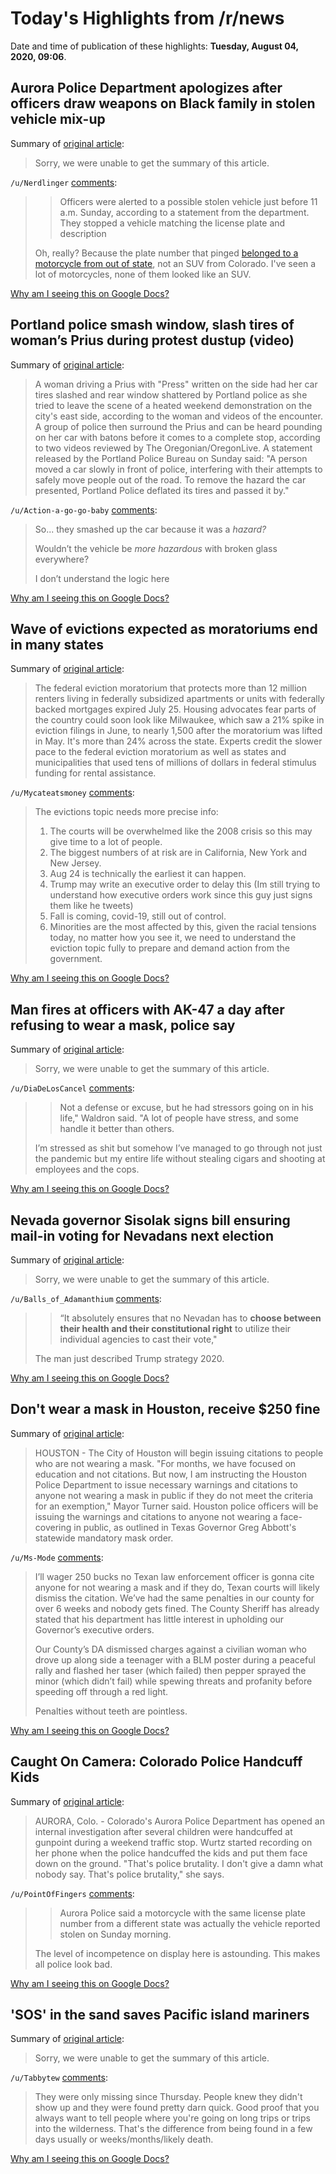 # Today's Highlights from /r/news

Date and time of publication of these highlights: **Tuesday, August 04, 2020, 09:06**.

## Aurora Police Department apologizes after officers draw weapons on Black family in stolen vehicle mix-up

Summary of [original article](https://www.cnn.com/2020/08/04/us/aurora-police-draw-guns-girls/index.html):

> Sorry, we were unable to get the summary of this article.

`/u/Nerdlinger` [comments](https://www.reddit.com/r/news/comments/i3i70s/aurora_police_department_apologizes_after/):

> > Officers were alerted to a possible stolen vehicle just before 11 a.m. Sunday, according to a statement from the department. They stopped a vehicle matching the license plate and description
> 
> Oh, really? Because the plate number that pinged [belonged to a motorcycle from out of state](https://www.thedenverchannel.com/news/local-news/aurora-police-detain-black-family-after-mistaking-their-vehicle-as-stolen), not an SUV from Colorado. I've seen a lot of motorcycles, none of them looked like an SUV.

[Why am I seeing this on Google Docs?](https://docs.google.com/document/d/1Dc6We63vOXIZsc0op-Bt4abqkYjXzOigalQqFxmvvbM/edit?usp=sharing)

## Portland police smash window, slash tires of woman’s Prius during protest dustup (video)

Summary of [original article](https://www.oregonlive.com/news/2020/08/portland-police-smash-window-slash-tires-of-womans-prius-during-protest-dustup-video.html):

> A woman driving a Prius with "Press" written on the side had her car tires slashed and rear window shattered by Portland police as she tried to leave the scene of a heated weekend demonstration on the city's east side, according to the woman and videos of the encounter. A group of police then surround the Prius and can be heard pounding on her car with batons before it comes to a complete stop, according to two videos reviewed by The Oregonian/OregonLive. A statement released by the Portland Police Bureau on Sunday said: "A person moved a car slowly in front of police, interfering with their attempts to safely move people out of the road. To remove the hazard the car presented, Portland Police deflated its tires and passed it by."

`/u/Action-a-go-go-baby` [comments](https://www.reddit.com/r/news/comments/i3aqsf/portland_police_smash_window_slash_tires_of/):

> So... they smashed up the car because it was a *hazard?*
> 
> Wouldn’t the vehicle be *more hazardous* with broken glass everywhere?
> 
> I don’t understand the logic here

[Why am I seeing this on Google Docs?](https://docs.google.com/document/d/1Dc6We63vOXIZsc0op-Bt4abqkYjXzOigalQqFxmvvbM/edit?usp=sharing)

## Wave of evictions expected as moratoriums end in many states

Summary of [original article](https://apnews.com/833d91877e2f0fa913c5258978a9e83c):

> The federal eviction moratorium that protects more than 12 million renters living in federally subsidized apartments or units with federally backed mortgages expired July 25. Housing advocates fear parts of the country could soon look like Milwaukee, which saw a 21% spike in eviction filings in June, to nearly 1,500 after the moratorium was lifted in May. It's more than 24% across the state. Experts credit the slower pace to the federal eviction moratorium as well as states and municipalities that used tens of millions of dollars in federal stimulus funding for rental assistance.

`/u/Mycateatsmoney` [comments](https://www.reddit.com/r/news/comments/i3guc2/wave_of_evictions_expected_as_moratoriums_end_in/):

> The evictions topic needs more precise info:
> 
> 1. The courts will be overwhelmed like the 2008 crisis so this may give time to a lot of people.
> 2. The biggest numbers of at risk are in California, New York and New Jersey. 
> 3. Aug 24 is technically the earliest it can happen.
> 4. Trump may write an executive order to delay this (Im still trying to understand how executive orders work since this guy just signs them like he tweets)
> 5. Fall is coming, covid-19, still out of control.
> 6. Minorities are the most affected by this, given the racial tensions today, no matter how you see it, we need to understand the eviction topic fully to prepare and demand action from the government.

[Why am I seeing this on Google Docs?](https://docs.google.com/document/d/1Dc6We63vOXIZsc0op-Bt4abqkYjXzOigalQqFxmvvbM/edit?usp=sharing)

## Man fires at officers with AK-47 a day after refusing to wear a mask, police say

Summary of [original article](https://www.nbcnews.com/news/us-news/man-fires-officers-ak-47-day-after-refusing-wear-mask-n1235652):

> Sorry, we were unable to get the summary of this article.

`/u/DiaDeLosCancel` [comments](https://www.reddit.com/r/news/comments/i38kqg/man_fires_at_officers_with_ak47_a_day_after/):

> > Not a defense or excuse, but he had stressors going on in his life," Waldron said. "A lot of people have stress, and some handle it better than others.
> 
> I’m stressed as shit but somehow I’ve managed to go through not just the pandemic but my entire life without stealing cigars and shooting at employees and the cops.

[Why am I seeing this on Google Docs?](https://docs.google.com/document/d/1Dc6We63vOXIZsc0op-Bt4abqkYjXzOigalQqFxmvvbM/edit?usp=sharing)

## Nevada governor Sisolak signs bill ensuring mail-in voting for Nevadans next election

Summary of [original article](https://news3lv.com/news/local/governor-sisolak-signs-bill-ensuring-mail-in-voting-for-nevadans-next-election):

> Sorry, we were unable to get the summary of this article.

`/u/Balls_of_Adamanthium` [comments](https://www.reddit.com/r/news/comments/i3a57m/nevada_governor_sisolak_signs_bill_ensuring/):

> >“It absolutely ensures that no Nevadan has to **choose between their health and their constitutional right** to utilize their individual agencies to cast their vote,"
> 
> 
> 
> 
> 
> The man just described Trump strategy 2020.

[Why am I seeing this on Google Docs?](https://docs.google.com/document/d/1Dc6We63vOXIZsc0op-Bt4abqkYjXzOigalQqFxmvvbM/edit?usp=sharing)

## Don't wear a mask in Houston, receive $250 fine

Summary of [original article](https://www.fox5ny.com/news/dont-wear-a-mask-in-houston-receive-250-fine.amp?utm_campaign=snd-autopilot&__twitter_impression=true):

> HOUSTON - The City of Houston will begin issuing citations to people who are not wearing a mask. "For months, we have focused on education and not citations. But now, I am instructing the Houston Police Department to issue necessary warnings and citations to anyone not wearing a mask in public if they do not meet the criteria for an exemption," Mayor Turner said. Houston police officers will be issuing the warnings and citations to anyone not wearing a face-covering in public, as outlined in Texas Governor Greg Abbott's statewide mandatory mask order.

`/u/Ms-Mode` [comments](https://www.reddit.com/r/news/comments/i35y2s/dont_wear_a_mask_in_houston_receive_250_fine/):

> I’ll wager 250 bucks no Texan law enforcement officer is gonna cite anyone for not wearing a mask and if they do, Texan courts will likely dismiss the citation. We’ve had the same penalties in our county for over 6 weeks and nobody gets fined. The County Sheriff has already stated that his department has little interest in upholding our Governor’s executive orders.
> 
> Our County’s DA dismissed charges against a civilian woman who drove up along side a teenager with a BLM poster during a peaceful rally and flashed her taser (which failed) then pepper sprayed the minor (which didn’t fail) while spewing threats and profanity before speeding off through a red light.
> 
> Penalties without teeth are pointless.

[Why am I seeing this on Google Docs?](https://docs.google.com/document/d/1Dc6We63vOXIZsc0op-Bt4abqkYjXzOigalQqFxmvvbM/edit?usp=sharing)

## Caught On Camera: Colorado Police Handcuff Kids

Summary of [original article](https://www.wnky.com/caught-on-camera-colorado-police-handcuff-kids/):

> AURORA, Colo. - Colorado's Aurora Police Department has opened an internal investigation after several children were handcuffed at gunpoint during a weekend traffic stop. Wurtz started recording on her phone when the police handcuffed the kids and put them face down on the ground. "That's police brutality. I don't give a damn what nobody say. That's police brutality," she says.

`/u/PointOfFingers` [comments](https://www.reddit.com/r/news/comments/i36xox/caught_on_camera_colorado_police_handcuff_kids/):

> >Aurora Police said a motorcycle with the same license plate number from a different state was actually the vehicle reported stolen on Sunday morning.
> 
> The level of incompetence on display here is astounding.   This makes all police look bad.

[Why am I seeing this on Google Docs?](https://docs.google.com/document/d/1Dc6We63vOXIZsc0op-Bt4abqkYjXzOigalQqFxmvvbM/edit?usp=sharing)

## 'SOS' in the sand saves Pacific island mariners

Summary of [original article](https://www.cnn.com/2020/08/03/asia/us-australian-micronesia-sos-pacific-island-rescue-intl-hnk-scli/index.html):

> Sorry, we were unable to get the summary of this article.

`/u/Tabbytew` [comments](https://www.reddit.com/r/news/comments/i3h8e2/sos_in_the_sand_saves_pacific_island_mariners/):

> They were only missing since Thursday. People knew they didn't show up and they were found pretty darn quick. Good proof that you always want to tell people where you're going on long trips or trips into the wilderness. That's the difference from being found in a few days usually or weeks/months/likely death.

[Why am I seeing this on Google Docs?](https://docs.google.com/document/d/1Dc6We63vOXIZsc0op-Bt4abqkYjXzOigalQqFxmvvbM/edit?usp=sharing)

